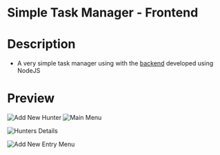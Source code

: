 # Simple Task Manager - Frontend

# Description

- A very simple task manager using with the [backend](https://github.com/EugeneYo/task-manager-backend) developed using NodeJS

# Preview

![Add New Hunter](https://user-images.githubusercontent.com/31185780/135414156-992e16eb-43fd-49db-804e-7545e0c021fa.png)
![Main Menu](https://user-images.githubusercontent.com/31185780/135414145-63dc2f20-a3da-413c-909a-12cc0d9483a5.png)

![Hunters Details](https://user-images.githubusercontent.com/31185780/135414150-fee52d1e-841b-49c9-aa2d-31766e132638.png)

![Add New Entry Menu](https://user-images.githubusercontent.com/31185780/135414154-f85340b5-a434-4adc-88e9-1ce5630508cb.png)
